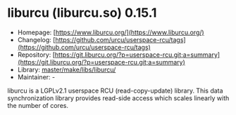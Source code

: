 # liburcu (liburcu.so) 0.15.1
 - Homepage: [https://www.liburcu.org/](https://www.liburcu.org/)
 - Changelog: [https://github.com/urcu/userspace-rcu/tags](https://github.com/urcu/userspace-rcu/tags)
 - Repository: [https://git.liburcu.org/?p=userspace-rcu.git;a=summary](https://git.liburcu.org/?p=userspace-rcu.git;a=summary)
 - Library: [master/make/libs/liburcu/](https://github.com/Freetz-NG/freetz-ng/tree/master/make/libs/liburcu/)
 - Maintainer: -

liburcu is a LGPLv2.1 userspace RCU (read-copy-update) library. This data synchronization library provides read-side access which scales linearly with the number of cores.
